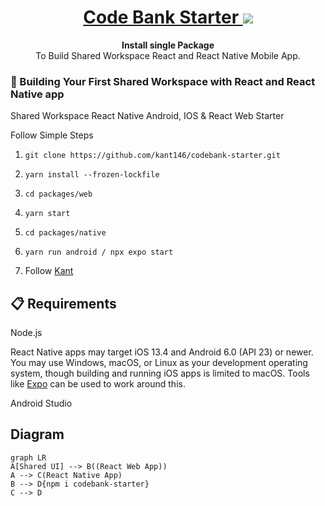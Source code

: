 <h1 align="center">
  <a href="">
   Code Bank Starter 
    <img src="https://t.bkit.co/w_664f623feee0a.gif" />
  </a>
</h1>

<p align="center">
  <strong>Install single Package</strong><br>
  To Build Shared Workspace React and React Native Mobile App.
</p>

### 🎉 Building Your First Shared Workspace with React and React Native app 


Shared Workspace React Native Android, IOS &amp; React Web Starter

Follow Simple Steps 

1. `git clone https://github.com/kant146/codebank-starter.git`

2. `yarn install --frozen-lockfile`
3. `cd packages/web`
4. `yarn start`
5. `cd packages/native`
6. `yarn run android / npx expo start`
7. Follow <a href="https://github.com/kant146">Kant</a>

## 📋 Requirements
Node.js

React Native apps may target iOS 13.4 and Android 6.0 (API 23) or newer. You may use Windows, macOS, or Linux as your development operating system, though building and running iOS apps is limited to macOS. Tools like [Expo](https://expo.dev/) can be used to work around this.

Android Studio 

## Diagram
```mermaid
graph LR
A[Shared UI] --> B((React Web App))
A --> C(React Native App)
B --> D{npm i codebank-starter}
C --> D
```


